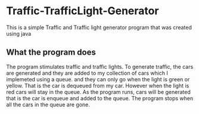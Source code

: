 # Traffic-TrafficLight-Generator
This is  a simple Traffic and Traffic light generator  program that was created using java

## What the program does
The program stimulates traffic and traffic lights. To generate traffic, the cars are generated and they are added to my collection of cars which I implemeted 
using a queue. 
and they can only go when the light is green or yellow. That is the car is dequeued from my car. However when the light is red cars will stay in the queue.
As the program runs, cars will be generated  that is the car is enqueue and added to the queue.
The program stops when all the cars in the queue are gone.

